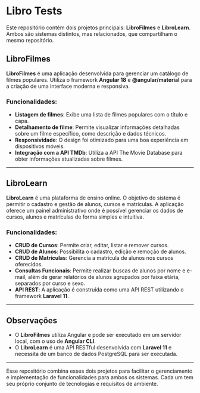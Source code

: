# Libro Tests

Este repositório contém dois projetos principais: **LibroFilmes** e **LibroLearn**. Ambos são sistemas distintos, mas relacionados, que compartilham o mesmo repositório.

## LibroFilmes

**LibroFilmes** é uma aplicação desenvolvida para gerenciar um catálogo de filmes populares. Utiliza o framework **Angular 18** e **@angular/material** para a criação de uma interface moderna e responsiva.

### Funcionalidades:
- **Listagem de filmes**: Exibe uma lista de filmes populares com o título e capa.
- **Detalhamento de filme**: Permite visualizar informações detalhadas sobre um filme específico, como descrição e dados técnicos.
- **Responsividade**: O design foi otimizado para uma boa experiência em dispositivos móveis.
- **Integração com a API TMDb**: Utiliza a API The Movie Database para obter informações atualizadas sobre filmes.

---

## LibroLearn

**LibroLearn** é uma plataforma de ensino online. O objetivo do sistema é permitir o cadastro e gestão de alunos, cursos e matrículas. A aplicação oferece um painel administrativo onde é possível gerenciar os dados de cursos, alunos e matrículas de forma simples e intuitiva.

### Funcionalidades:
- **CRUD de Cursos**: Permite criar, editar, listar e remover cursos.
- **CRUD de Alunos**: Possibilita o cadastro, edição e remoção de alunos.
- **CRUD de Matrículas**: Gerencia a matrícula de alunos nos cursos oferecidos.
- **Consultas Funcionais**: Permite realizar buscas de alunos por nome e e-mail, além de gerar relatórios de alunos agrupados por faixa etária, separados por curso e sexo.
- **API REST**: A aplicação é construída como uma API REST utilizando o framework **Laravel 11**.

---

## Observações

- O **LibroFilmes** utiliza Angular e pode ser executado em um servidor local, com o uso de **Angular CLI**.
- O **LibroLearn** é uma API RESTful desenvolvida com **Laravel 11** e necessita de um banco de dados PostgreSQL para ser executada.

---

Esse repositório combina esses dois projetos para facilitar o gerenciamento e implementação de funcionalidades para ambos os sistemas. Cada um tem seu próprio conjunto de tecnologias e requisitos de ambiente.

